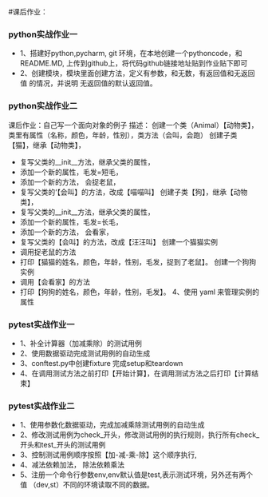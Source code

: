 #课后作业：
### python实战作业一
- 1、搭建好python,pycharm, git 环境，在本地创建一个pythoncode，和README.MD, 上传到github上，将代码github链接地址贴到作业贴下即可
- 2、创建模块，模块里面创建方法，定义有参数，和无数，有返回值和无返回值 的情况，并说明 无返回值的默认返回值。
### python实战作业二
课后作业：自己写一个面向对象的例子
描述：
创建一个类（Animal）【动物类】，类里有属性（名称，颜色，年龄，性别），类方法（会叫，会跑）
创建子类【猫】，继承【动物类】，
- 复写父类的__init__方法，继承父类的属性，
- 添加一个新的属性，毛发=短毛，
- 添加一个新的方法， 会捉老鼠，
- 复写父类的‘【会叫】的方法，改成【喵喵叫】
创建子类【狗】，继承【动物类】，
- 复写父类的__init__方法，继承父类的属性，
- 添加一个新的属性，毛发=长毛，
- 添加一个新的方法， 会看家，
- 复写父类的【会叫】的方法，改成【汪汪叫】
创建一个猫猫实例
- 调用捉老鼠的方法
- 打印【猫猫的姓名，颜色，年龄，性别，毛发，捉到了老鼠】。
创建一个狗狗实例
- 调用【会看家】的方法
- 打印【狗狗的姓名，颜色，年龄，性别，毛发】。
4、使用 yaml 来管理实例的属性
### pytest实战作业一
- 1、补全计算器（加减乘除）的测试用例
- 2、使用数据驱动完成测试用例的自动生成
- 3、conftest.py中创建fixture 完成setup和teardown
- 4、在调用测试方法之前打印【开始计算】，在调用测试方法之后打印【计算结束】
### pytest实战作业二
- 1、使用参数化数据驱动，完成加减乘除测试用例的自动生成
- 2、修改测试用例为check_开头，修改测试用例的执行规则，执行所有check_开头和test_开头的测试用例
- 3、控制测试用例顺序按照【加-减-乘-除】这个顺序执行,
- 4、减法依赖加法， 除法依赖乘法
- 5、注册一个命令行参数env,env默认值是test,表示测试环境，另外还有两个值 （dev,st）不同的环境读取不同的数据。